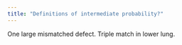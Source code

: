 ```yaml
---
title: "Definitions of intermediate probability?"
---
```

One large mismatched defect. Triple match in lower lung.

